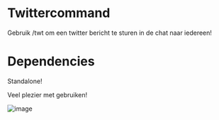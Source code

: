 # Twittercommand
Gebruik /twt om een twitter bericht te sturen in de chat naar iedereen!

# Dependencies
Standalone!

Veel plezier met gebruiken!



![image](https://github.com/user-attachments/assets/1a4f254f-7880-4a10-9fa7-58a6ba7d2ad6)
